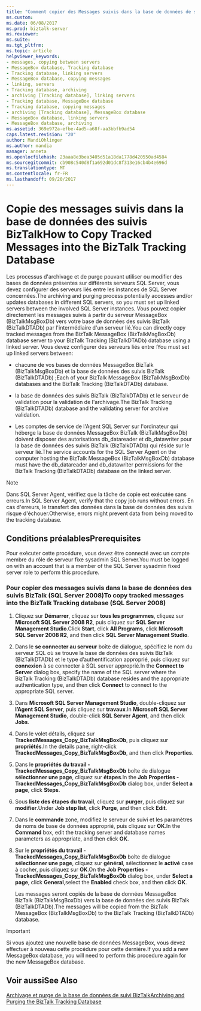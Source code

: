 ```yaml
---
title: "Comment copier des Messages suivis dans la base de données de suivi de BizTalk | Documents Microsoft"
ms.custom: 
ms.date: 06/08/2017
ms.prod: biztalk-server
ms.reviewer: 
ms.suite: 
ms.tgt_pltfrm: 
ms.topic: article
helpviewer_keywords:
- messages, copying between servers
- MessageBox database, Tracking database
- Tracking database, linking servers
- MessageBox database, copying messages
- linking, servers
- Tracking database, archiving
- archiving [Tracking database], linking servers
- Tracking database, MessageBox database
- Tracking database, copying messages
- archiving [Tracking database], MessageBox database
- MessageBox database, linking servers
- MessageBox database, archiving
ms.assetid: 369e972a-efbe-4ad5-a68f-aa3bbfb9ad54
caps.latest.revision: "20"
author: MandiOhlinger
ms.author: mandia
manager: anneta
ms.openlocfilehash: 23aaa8e3bea3405d51a18da1778d420550ad4584
ms.sourcegitcommit: cb908c540d8f1a692d01dc8f313e16cb4b4e696d
ms.translationtype: MT
ms.contentlocale: fr-FR
ms.lasthandoff: 09/20/2017
---
```

# <a name="how-to-copy-tracked-messages-into-the-biztalk-tracking-database"></a><span data-ttu-id="0b6b5-102">Copie des messages suivis dans la base de données des suivis BizTalk</span><span class="sxs-lookup"><span data-stu-id="0b6b5-102">How to Copy Tracked Messages into the BizTalk Tracking Database</span></span>
<span data-ttu-id="0b6b5-103">Les processus d'archivage et de purge pouvant utiliser ou modifier des bases de données présentes sur différents serveurs SQL Server, vous devez configurer des serveurs liés entre les instances de SQL Server concernées.</span><span class="sxs-lookup"><span data-stu-id="0b6b5-103">The archiving and purging process potentially accesses and/or updates databases in different SQL servers, so you must set up linked servers between the involved SQL Server instances.</span></span> <span data-ttu-id="0b6b5-104">Vous pouvez copier directement les messages suivis à partir du serveur MessageBox (BizTalkMsgBoxDb) vers votre base de données des suivis BizTalk (BizTalkDTADb) par l'intermédiaire d'un serveur lié.</span><span class="sxs-lookup"><span data-stu-id="0b6b5-104">You can directly copy tracked messages from the BizTalk MessageBox (BizTalkMsgBoxDb) database server to your BizTalk Tracking (BizTalkDTADb) database using a linked server.</span></span> <span data-ttu-id="0b6b5-105">Vous devez configurer des serveurs liés entre :</span><span class="sxs-lookup"><span data-stu-id="0b6b5-105">You must set up linked servers between:</span></span>  
  
-   <span data-ttu-id="0b6b5-106">chacune de vos bases de données MessageBox BizTalk (BizTalkMsgBoxDb) et la base de données des suivis BizTalk (BizTalkDTADb) ;</span><span class="sxs-lookup"><span data-stu-id="0b6b5-106">Each of your BizTalk MessageBox (BizTalkMsgBoxDb) databases and the BizTalk Tracking (BizTalkDTADb) database.</span></span>  
  
-   <span data-ttu-id="0b6b5-107">la base de données des suivis BizTalk (BizTalkDTADb) et le serveur de validation pour la validation de l'archivage.</span><span class="sxs-lookup"><span data-stu-id="0b6b5-107">The BizTalk Tracking (BizTalkDTADb) database and the validating server for archive validation.</span></span>  
  
-   <span data-ttu-id="0b6b5-108">Les comptes de service de l'Agent SQL Server sur l'ordinateur qui héberge la base de données MessageBox BizTalk (BizTalkMsgBoxDb) doivent disposer des autorisations db_datareader et db_datawriter pour la base de données des suivis BizTalk (BizTalkDTADb) qui réside sur le serveur lié.</span><span class="sxs-lookup"><span data-stu-id="0b6b5-108">The service accounts for the SQL Server Agent on the computer hosting the BizTalk MessageBox (BizTalkMsgBoxDb) database must have the db_datareader and db_datawriter permissions for the BizTalk Tracking (BizTalkDTADb) database on the linked server.</span></span>  
  
> [!NOTE]
>  <span data-ttu-id="0b6b5-109">Dans SQL Server Agent, vérifiez que la tâche de copie est exécutée sans erreurs.</span><span class="sxs-lookup"><span data-stu-id="0b6b5-109">In SQL Server Agent, verify that the copy job runs without errors.</span></span> <span data-ttu-id="0b6b5-110">En cas d'erreurs, le transfert des données dans la base de données des suivis risque d'échouer.</span><span class="sxs-lookup"><span data-stu-id="0b6b5-110">Otherwise, errors might prevent data from being moved to the tracking database.</span></span>  
  
## <a name="prerequisites"></a><span data-ttu-id="0b6b5-111">Conditions préalables</span><span class="sxs-lookup"><span data-stu-id="0b6b5-111">Prerequisites</span></span>  
 <span data-ttu-id="0b6b5-112">Pour exécuter cette procédure, vous devez être connecté avec un compte membre du rôle de serveur fixe sysadmin SQL Server.</span><span class="sxs-lookup"><span data-stu-id="0b6b5-112">You must be logged on with an account that is a member of the SQL Server sysadmin fixed server role to perform this procedure.</span></span>  
  
### <a name="to-copy-tracked-messages-into-the-biztalk-tracking-database-sql-server-2008"></a><span data-ttu-id="0b6b5-113">Pour copier des messages suivis dans la base de données des suivis BizTalk (SQL Server 2008)</span><span class="sxs-lookup"><span data-stu-id="0b6b5-113">To copy tracked messages into the BizTalk Tracking database (SQL Server 2008)</span></span>  
  
1.  <span data-ttu-id="0b6b5-114">Cliquez sur **Démarrer**, cliquez sur **tous les programmes**, cliquez sur **Microsoft SQL Server 2008 R2**, puis cliquez sur **SQL Server Management Studio**.</span><span class="sxs-lookup"><span data-stu-id="0b6b5-114">Click **Start**, click **All Programs**, click **Microsoft SQL Server 2008 R2**, and then click **SQL Server Management Studio**.</span></span>  
  
2.  <span data-ttu-id="0b6b5-115">Dans le **se connecter au serveur** boîte de dialogue, spécifiez le nom du serveur SQL où se trouve la base de données des suivis BizTalk (BizTalkDTADb) et le type d’authentification approprié, puis cliquez sur **connexion** à se connecter à SQL server approprié.</span><span class="sxs-lookup"><span data-stu-id="0b6b5-115">In the **Connect to Server** dialog box, specify the name of the SQL server where the BizTalk Tracking (BizTalkDTADb) database resides and the appropriate authentication type, and then click **Connect** to connect to the appropriate SQL server.</span></span>  
  
3.  <span data-ttu-id="0b6b5-116">Dans **Microsoft SQL Server Management Studio**, double-cliquez sur **l’Agent SQL Server**, puis cliquez sur **travaux**.</span><span class="sxs-lookup"><span data-stu-id="0b6b5-116">In **Microsoft SQL Server Management Studio**, double-click **SQL Server Agent**, and then click **Jobs**.</span></span>  
  
4.  <span data-ttu-id="0b6b5-117">Dans le volet détails, cliquez sur **TrackedMessages_Copy_BizTalkMsgBoxDb**, puis cliquez sur **propriétés**.</span><span class="sxs-lookup"><span data-stu-id="0b6b5-117">In the details pane, right-click **TrackedMessages_Copy_BizTalkMsgBoxDb**, and then click **Properties**.</span></span>  
  
5.  <span data-ttu-id="0b6b5-118">Dans le **propriétés du travail - TrackedMessages_Copy_BizTalkMsgBoxDb** boîte de dialogue **sélectionner une page**, cliquez sur **étapes**.</span><span class="sxs-lookup"><span data-stu-id="0b6b5-118">In the **Job Properties - TrackedMessages_Copy_BizTalkMsgBoxDb** dialog box, under **Select a page**, click **Steps**.</span></span>  
  
6.  <span data-ttu-id="0b6b5-119">Sous **liste des étapes du travail**, cliquez sur **purger**, puis cliquez sur **modifier**.</span><span class="sxs-lookup"><span data-stu-id="0b6b5-119">Under **Job step list**, click **Purge**, and then click **Edit**.</span></span>  
  
7.  <span data-ttu-id="0b6b5-120">Dans le **commande** zone, modifiez le serveur de suivi et les paramètres de noms de base de données approprié, puis cliquez sur **OK**.</span><span class="sxs-lookup"><span data-stu-id="0b6b5-120">In the **Command** box, edit the tracking server and database names parameters as appropriate, and then click **OK**.</span></span>  
  
8.  <span data-ttu-id="0b6b5-121">Sur le **propriétés du travail - TrackedMessages_Copy_BizTalkMsgBoxDb** boîte de dialogue **sélectionner une page**, cliquez sur **général**, sélectionnez le **activé** case à cocher, puis cliquez sur **OK**.</span><span class="sxs-lookup"><span data-stu-id="0b6b5-121">On the **Job Properties - TrackedMessages_Copy_BizTalkMsgBoxDb** dialog box, under **Select a page**, click **General**,select the **Enabled** check box, and then click **OK**.</span></span>  
  
     <span data-ttu-id="0b6b5-122">Les messages seront copiés de la base de données MessageBox  BizTalk  (BizTalkMsgBoxDb) vers la base de données des suivis BizTalk (BizTalkDTADb).</span><span class="sxs-lookup"><span data-stu-id="0b6b5-122">The messages will be copied from the BizTalk MessageBox (BizTalkMsgBoxDb) to the BizTalk Tracking (BizTalkDTADb) database.</span></span>  
  
> [!IMPORTANT]
>  <span data-ttu-id="0b6b5-123">Si vous ajoutez une nouvelle base de données MessageBox, vous devez effectuer à nouveau cette procédure pour cette dernière.</span><span class="sxs-lookup"><span data-stu-id="0b6b5-123">If you add a new MessageBox database, you will need to perform this procedure again for the new MessageBox database.</span></span>  
  
## <a name="see-also"></a><span data-ttu-id="0b6b5-124">Voir aussi</span><span class="sxs-lookup"><span data-stu-id="0b6b5-124">See Also</span></span>  
 [<span data-ttu-id="0b6b5-125">Archivage et purge de la base de données de suivi BizTalk</span><span class="sxs-lookup"><span data-stu-id="0b6b5-125">Archiving and Purging the BizTalk Tracking Database</span></span>](../core/archiving-and-purging-the-biztalk-tracking-database.md)